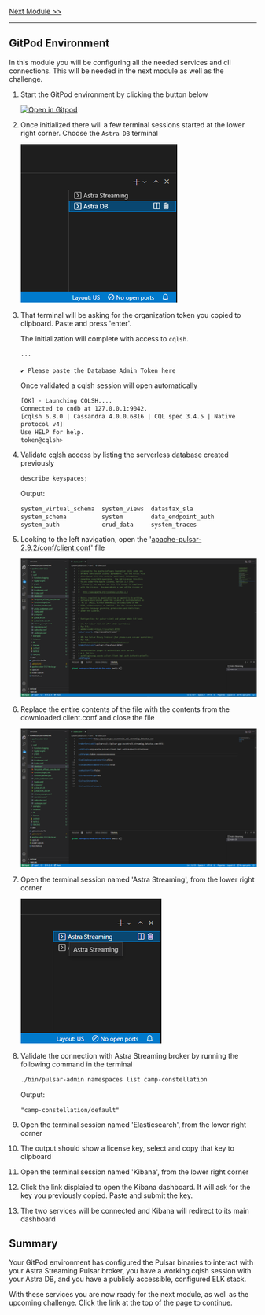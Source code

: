 [Next Module >>](/Lab1/03-enable-cdc-and-consumer.md)

---

## GitPod Environment

In this module you will be configuring all the needed services and cli connections. This will be needed in the next module as well as the challenge.

1. Start the GitPod environment by clicking the button below

    [![Open in Gitpod](https://gitpod.io/button/open-in-gitpod.svg)](https://gitpod.io#https://github.com/ddieruf/advanced-cdc-for-astra)

1. Once initialized there will a few terminal sessions started at the lower right corner. Choose the `Astra DB` terminal

    ![Astra DB Terminal](/images/terminal-astra-db.png)

1. That terminal will be asking for the organization token you copied to clipboard. Paste and press 'enter'.

    The initialization will complete with access to `cqlsh`.

    ```bash
    ...

    ✔ Please paste the Database Admin Token here
    ```

    Once validated a cqlsh session will open automatically

    ```log
    [OK] - Launching CQLSH....
    Connected to cndb at 127.0.0.1:9042.
    [cqlsh 6.8.0 | Cassandra 4.0.0.6816 | CQL spec 3.4.5 | Native protocol v4]
    Use HELP for help.
    token@cqlsh>
    ```

1. Validate cqlsh access by listing the serverless database created previously

    ```sql
    describe keyspaces;
    ```

    Output:

    ```
    system_virtual_schema  system_views  datastax_sla      
    system_schema          system        data_endpoint_auth
    system_auth            crud_data     system_traces  
    ```

1. Looking to the left navigation, open the '[apache-pulsar-2.9.2/conf/client.conf](/workspace/advanced-cdc-for-astra/apache-pulsar-2.9.2/conf/client.conf)' file

    ![Pulsar Client Conf Original](/images/client-conf-original.png)

1. Replace the entire contents of the file with the contents from the downloaded client.conf and close the file

    ![Pulsar Client Conf Contents](/images/client-conf-contents.png)

1. Open the terminal session named 'Astra Streaming', from the lower right corner

    ![Astra Streaming Terminal](/images/terminal-astra-streaming.png)

1. Validate the connection with Astra Streaming broker by running the following command in the terminal

    ```bash
    ./bin/pulsar-admin namespaces list camp-constellation
    ```

    Output:

    ```logs
    "camp-constellation/default"
    ```

1. Open the terminal session named 'Elasticsearch', from the lower right corner

1. The output should show a license key, select and copy that key to clipboard

1. Open the terminal session named 'Kibana', from the lower right corner

1. Click the link displaied to open the Kibana dashboard. It will ask for the key you previously copied. Paste and submit the key.

1. The two services will be connected and Kibana will redirect to its main dashboard

## Summary

Your GitPod environment has configured the Pulsar binaries to interact with your Astra Streaming Pulsar broker, you have a working cqlsh session with your Astra DB, and you have a publicly accessible, configured ELK stack.

With these services you are now ready for the next module, as well as the upcoming challenge. Click the link at the top of the page to continue.

